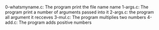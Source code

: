 0-whatsmyname.c: The program print the file name name
1-args.c: The program print a number of arguments passed into it
2-args.c: the program all argument it recceves
3-mul.c: The program multiplies two numbers
4-add.c: The program adds positive numbers
